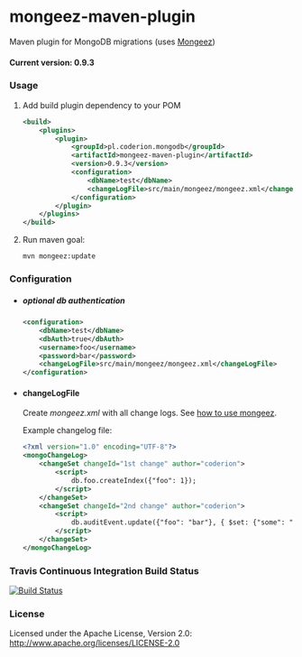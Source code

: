 # mongeez-maven-plugin
Maven plugin for MongoDB migrations (uses [Mongeez](https://github.com/mongeez/mongeez))

#### Current version: 0.9.3

### Usage

1. Add build plugin dependency to your POM

    ```xml
    <build>
        <plugins>
            <plugin>
                <groupId>pl.coderion.mongodb</groupId>
                <artifactId>mongeez-maven-plugin</artifactId>
                <version>0.9.3</version>
                <configuration>
                    <dbName>test</dbName>
                    <changeLogFile>src/main/mongeez/mongeez.xml</changeLogFile>
                </configuration>
            </plugin>
        </plugins>
    </build>
    ```

2. Run maven goal:

    ```
    mvn mongeez:update
    ```


### Configuration

* ##### optional db authentication

    ```xml
    <configuration>
        <dbName>test</dbName>
        <dbAuth>true</dbAuth>
        <username>foo</username>
        <password>bar</password>
        <changeLogFile>src/main/mongeez/mongeez.xml</changeLogFile>
    </configuration>
    ```

* #### changeLogFile

    Create _mongeez.xml_ with all change logs. See [how to use mongeez](https://github.com/mongeez/mongeez/wiki/How-to-use-mongeez).

    Example changelog file:

    ```xml
    <?xml version="1.0" encoding="UTF-8"?>
    <mongoChangeLog>
        <changeSet changeId="1st change" author="coderion">
            <script>
                db.foo.createIndex({"foo": 1});
            </script>
        </changeSet>
        <changeSet changeId="2nd change" author="coderion">
            <script>
                db.auditEvent.update({"foo": "bar"}, { $set: {"some": "any" } }, { multi: true });
            </script>
        </changeSet>
    </mongoChangeLog>
    ```

### Travis Continuous Integration Build Status

[![Build Status](https://travis-ci.org/coderion/mongeez-maven-plugin.svg?branch=master)](https://travis-ci.org/coderion/mongeez-maven-plugin)

### License
Licensed under the Apache License, Version 2.0: http://www.apache.org/licenses/LICENSE-2.0
